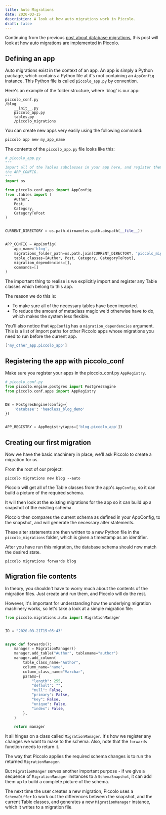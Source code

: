 ```yaml
---
title: Auto Migrations
date: 2020-03-15
description: A look at how auto migrations work in Piccolo.
draft: false
---
```


Continuing from the previous [post about database migrations](/blog/database-migrations/), this post will look at how auto migrations are implemented in Piccolo.

## Defining an app

Auto migrations exist in the context of an app. An app is simply a Python package, which contains a Python file at it's root containing an `AppConfig` instance. This Python file is called `piccolo_app.py` by convention.

Here's an example of the folder structure, where 'blog' is our app:

```
piccolo_conf.py
/blog
    __init__.py
    piccolo_app.py
    tables.py
    /piccolo_migrations

```

You can create new apps very easily using the following command:

```bash
piccolo app new my_app_name
```

The contents of the `piccolo_app.py` file looks like this:

```python
# piccolo_app.py
"""
Import all of the Tables subclasses in your app here, and register them with
the APP_CONFIG.
"""
import os

from piccolo.conf.apps import AppConfig
from .tables import (
    Author,
    Post,
    Category,
    CategoryToPost
)


CURRENT_DIRECTORY = os.path.dirname(os.path.abspath(__file__))


APP_CONFIG = AppConfig(
    app_name='blog',
    migrations_folder_path=os.path.join(CURRENT_DIRECTORY, 'piccolo_migrations'),
    table_classes=[Author, Post, Category, CategoryToPost],
    migration_dependencies=[],
    commands=[]
)
```

The important thing to realise is we explicitly import and register any Table
classes which belong to this app.

The reason we do this is:

 * To make sure all of the necessary tables have been imported.
 * To reduce the amount of metaclass magic we'd otherwise have to do, which makes the system less flexible.

You'll also notice that `AppConfig` has a `migration_dependencies` argument. This is a list of import paths for other Piccolo apps whose migrations you need to run before the current app.

```python
['my_other_app.piccolo_app']
```

## Registering the app with piccolo_conf

Make sure you register your apps in the piccolo_conf.py `AppRegistry`.

```python
# piccolo_conf.py
from piccolo.engine.postgres import PostgresEngine
from piccolo.conf.apps import AppRegistry


DB = PostgresEngine(config={
    'database': 'headless_blog_demo'
})


APP_REGISTRY = AppRegistry(apps=['blog.piccolo_app'])

```

## Creating our first migration

Now we have the basic machinery in place, we'll ask Piccolo to create a migration for us.

From the root of our project:

```
piccolo migrations new blog --auto
```

Piccolo will get all of the Table classes from the app's `AppConfig`, so it can build a picture of the required schema.

It will then look at the existing migrations for the app so it can build up a snapshot of the existing schema.

Piccolo then compares the current schema as defined in your AppConfig, to the snapshot, and will generate the necessary alter statements.

These alter statements are then written to a new Python file in the `piccolo_migrations` folder, which is given a timestamp as an identifier.

After you have run this migration, the database schema should now match the desired state.

```
piccolo migrations forwards blog
```

## Migration file contents

In theory, you shouldn't have to worry much about the contents of the migration files. Just create and run them, and Piccolo will do the rest.

However, it's important for understanding how the underlying migration machinery works, so let's take a look at a simple migration file:

```python
from piccolo.migrations.auto import MigrationManager


ID = "2020-03-21T15:05:43"


async def forwards():
    manager = MigrationManager()
    manager.add_table("Author", tablename="author")
    manager.add_column(
        table_class_name="Author",
        column_name="name",
        column_class_name="Varchar",
        params={
            "length": 255,
            "default": "",
            "null": False,
            "primary": False,
            "key": False,
            "unique": False,
            "index": False,
        },
    )

    return manager

```

It all hinges on a class called `MigrationManager`. It's how we register any changes we want to make to the schema. Also, note that the `forwards` function needs to return it.

The way that Piccolo applies the required schema changes is to run the returned `MigrationManager`.

But `MigrationManger` serves another important purpose - if we give a sequence of `MigrationManager` instances to a `SchemaSnapshot`, it can add them up to build a complete picture of the schema.

The next time the user creates a new migration, Piccolo uses a `SchemaDiffer` to work out the differences between the snapshot, and the current Table classes, and generates a new `MigrationManager` instance, which it writes to a migration file.

